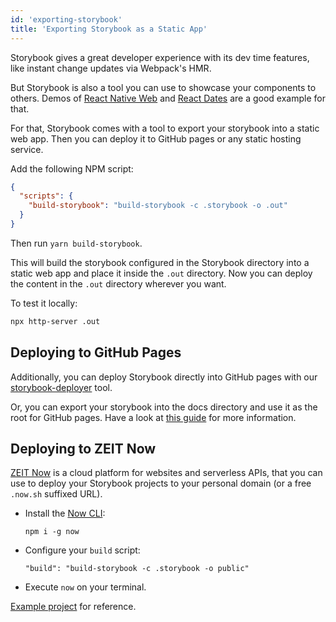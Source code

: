 ```yaml
---
id: 'exporting-storybook'
title: 'Exporting Storybook as a Static App'
---
```


Storybook gives a great developer experience with its dev time features, like instant change updates via Webpack's HMR.

But Storybook is also a tool you can use to showcase your components to others.
Demos of [React Native Web](https://necolas.github.io/react-native-web/docs/) and [React Dates](http://airbnb.io/react-dates/) are a good example for that.

For that, Storybook comes with a tool to export your storybook into a static web app. Then you can deploy it to GitHub pages or any static hosting service.

Add the following NPM script:

```json
{
  "scripts": {
    "build-storybook": "build-storybook -c .storybook -o .out"
  }
}
```

Then run `yarn build-storybook`.

This will build the storybook configured in the Storybook directory into a static web app and place it inside the `.out` directory.
Now you can deploy the content in the `.out` directory wherever you want.

To test it locally:

```sh
npx http-server .out
```

## Deploying to GitHub Pages

Additionally, you can deploy Storybook directly into GitHub pages with our [storybook-deployer](https://github.com/storybookjs/storybook-deployer) tool.

Or, you can export your storybook into the docs directory and use it as the root for GitHub pages. Have a look at [this guide](https://github.com/blog/2233-publish-your-project-documentation-with-github-pages) for more information.

## Deploying to ZEIT Now

[ZEIT Now](https://zeit.co/home) is a cloud platform for websites and serverless APIs, that you can use to deploy your Storybook projects to your personal domain (or a free `.now.sh` suffixed URL).

- Install the [Now CLI](https://github.com/zeit/now):

  `npm i -g now`

- Configure your `build` script:

  `"build": "build-storybook -c .storybook -o public"`

- Execute `now` on your terminal.

[Example project](https://github.com/zeit/now-examples/tree/master/storybook) for reference.
